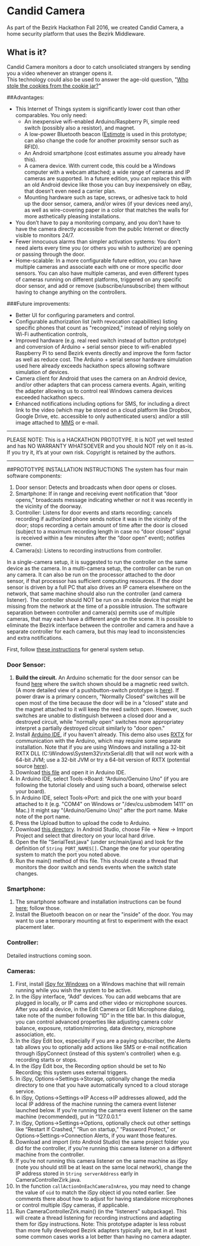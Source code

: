 # Candid Camera
As part of the Bezirk Hackathon Fall 2016, we created Candid Camera, a home security platform that uses the Bezirk Middleware.

## What is it?
Candid Camera monitors a door to catch unsoliciated strangers by sending you a video whenever an stranger opens it.  
This technology could also be used to answer the age-old question, "[Who stole the cookies from the cookie jar?](https://en.wikipedia.org/wiki/Who_Stole_the_Cookie_from_the_Cookie_Jar%3F)"

##Advantages:
 - This Internet of Things system is significantly lower cost than other comparables.  You only need:  
   - An inexpensive wifi-enabled Arduino/Raspberry Pi, simple reed switch (possibly also a resistor), and magnet.
   - A low-power Bluetooth beacon ([Estimote](http://estimote.com/#get-beacons-section) is used in this prototype; can also change the code for another proximity sensor such as RFID).
   - An Android smartphone (cost estimates assume you already have this).
   - A camera device.  With current code, this could be a Windows computer with a webcam attached; a wide range of cameras and IP cameras are supported.  In a future edition, you can replace this with an old Android device like those you can buy inexpensively on eBay, that doesn’t even need a carrier plan.  
   - Mounting hardware such as tape, screws, or adhesive tack to hold up the door sensor, camera, and/or wires (if your devices need any), as well as wire-covering paper in a color that matches the walls for more asthetically pleasing installations.   
 - You don’t have to pay a monitoring company, and you don’t have to have the camera directly accessible from the public Internet or directly visible to monitors 24/7.
 - Fewer innocuous alarms than simpler activation systems:  You don't need alerts every time you (or others you wish to authorize) are opening or passing through the door. 
 - Home-scalable: In a more configurable future edition, you can have multiple cameras and associate each with one or more specific door sensors.  You can also have multiple cameras, and even different types of cameras running on different platforms, triggered on any specific door sensor, and add or remove (subscribe/unsubscribe) them without having to change anything on the controllers. 

###Future improvements:
 - Better UI for configuring parameters and control.
 - Configurable authorization list (with revocation capabilities) listing specific phones that count as "recognized," instead of relying solely on Wi-Fi authentication controls,
 - Improved hardware (e.g. real reed switch instead of button prototype) and conversion of Arduino + serial sensor piece to wifi-enabled Raspberry Pi to send Bezirk events directly and improve the form factor as well as reduce cost.  The Arduino + serial sensor hardware simulation used here already exceeds hackathon specs allowing software simulation of devices.
 - Camera client for Android that uses the camera on an Android device, and/or other adapters that can process camera events.  Again, writing the adapter allowing us to control real Windows camera devices exceeded hackathon specs.
 - Enhanced notifications including options for SMS, for including a direct link to the video (which may be stored on a cloud platform like Dropbox, Google Drive, etc. accessible to only authenticated users) and/or a still image attached to [MMS](https://en.wikipedia.org/wiki/Multimedia_Messaging_Service) or e-mail.

------------------------
PLEASE NOTE:  This is a HACKATHON PROTOTYPE.  It is NOT yet well tested and has NO WARRANTY WHATSOEVER and you should NOT rely on it as-is.  If you try it, it’s at your own risk.
Copyright is retained by the authors.  

------------------
##PROTOTYPE INSTALLATION INSTRUCTIONS
The system has four main software components:
 1.  Door sensor: Detects and broadcasts when door opens or closes.
 2.  Smartphone: If in range and receiving event notification that “door opens,” broadcasts message indicating whether or not it was recently in the vicinity of the doorway.  
 3.  Controller: Listens for door events and starts recording; cancels recording if authorized phone sends notice it was in the vicinity of the door; stops recording a certain amount of time after the door is closed (subject to a maximum recording length in case no “door closed” signal is received within a few minutes after the “door open” event); notifies owner.
 4.  Camera(s): Listens to recording instructions from controller.


In a single-camera setup, it is suggested to run the controller on the same device as the camera.  In a multi-camera setup, the controller can be run on any camera.  It can also be run on the processor attached to the door sensor, if that processor has sufficient computing resources.  If the door sensor is driven by a full PC that also drives an IP camera elsewhere on the network, that same machine should also run the controller (and camera listener).  The controller should NOT be run on a mobile device that might be missing from the network at the time of a possible intrusion.  The software separation between controller and camera(s) permits use of multiple cameras, that may each have a different angle on the scene.  It is possible to eliminate the Bezirk interface between the controller and camera and have a separate controller for each camera, but this may lead to inconsistencies and extra notifications.

First, follow [these instructions](http://developer.bezirk.com/documentation/installation.php) for general system setup. 

### Door Sensor:
 1.  **Build the circuit.**  An Arduino schematic for the door sensor can be found [here](https://raw.githubusercontent.com/wbt/BezirkSec/master/ArduinoCode/Screen%20Shot%202016-10-29%20at%2011.18.12%20PM.png) where the switch shown should be a magnetic reed switch.  (A more detailed view of a pushbutton-switch prototype is [here](https://raw.githubusercontent.com/wbt/BezirkSec/master/ArduinoCode/Screen%20Shot%202016-10-29%20at%209.58.07%20PM.png)).  If power draw is a primary concern, "Normally Closed" switches will be open most of the time because the door will be in a "closed" state and the magnet attached to it will keep the reed switch open.  However, such switches are unable to distinguish between a closed door and a destroyed circuit, while "normally open" switches more appropriatey interpret a partially destroyed circuit similarly to "door open." 
 2.  Install [Arduino IDE](https://www.arduino.cc/en/Main/Software), if you haven't already.  This demo also uses [RXTX](http://rxtx.qbang.org/wiki/index.php/Download) for communication with the Arduino, which may require some separate installation.  Note that if you are using Windows and installing a 32-bit RXTX DLL (C:\Windows\System32\rxtxSerial.dll) that will not work with a 64-bit JVM; use a 32-bit JVM or try a 64-bit version of RXTX (potential source [here](http://jlog.org/rxtx-win.html)).
 3. Download [this file](https://github.com/wbt/BezirkSec/blob/master/ArduinoCode/SerialReadDigital/SerialReadDigital.ino) and open it in Arduino IDE.
 4. In Arduino IDE, select Tools->Board: “Arduino/Genuino Uno” (if you are following the tutorial closely and using such a board, otherwise select your board).
 5. In Arduino IDE, select Tools->Port: and pick the one with your board attached to it (e.g. "COM4" on Windows or "/dev/cu.usbmodem 1411" on Mac.)  It might say "(Arduino/Genuino Uno)" after the port name.  Make note of the port name. 
 6. Press the Upload button to upload the code to Arduino. 
 7. Download [this directory](https://github.com/wbt/BezirkSec/tree/master/DoorPublish).  In Android Studio, choose File -> New -> Import Project and select that directory on your local hard drive.
 8. Open the file "SerialTest.java" (under src/main/java) and look for the definition of `String PORT_NAMES[]`.  Change the one for your operating system to match the port you noted above. 
 9. Run the main() method of this file.  This should create a thread that monitors the door switch and sends events when the switch state changes.  
 
### Smartphone:
 1. The smartphone software and installation instructions can be found [here](https://github.com/boyP/EstimoteAdapterBezirk); follow those.
 2. Install the Bluetooth beacon on or near the "inside" of the door.  You may want to use a temporary mounting at first to experiment with the exact placement later. 

### Controller:
 Detailed instructions coming soon.

### Cameras:
 1. First, install [iSpy for Windows](http://www.ispyconnect.com/) on a Windows machine that will remain running while you wish the system to be active.  
 2. In the iSpy interface, “Add” devices. You can add webcams that are plugged in locally, or IP cams and other video or microphone sources.   After you add a device, in the Edit Camera or Edit Microphone dialog, take note of the number following “ID” in the title bar.  In this dialogue, you can control advanced properties like adjusting camera color balance, exposure, rotation/mirroring, data directory, microphone association, etc.
 3. In the iSpy Edit box, especially if you are a paying subscriber, the Alerts tab allows you to optionally add actions like SMS or e-mail notification through iSpyConnect (instead of this system's controller) when e.g. recording starts or stops.  
 4. In the iSpy Edit box, the Recording option should be set to No Recording; this system uses external triggers. 
 5. In iSpy, Options->Settings->Storage, optionally change the media directory to one that you have automatically synced to a cloud storage service.  
 6.  In iSpy, Options->Settings->IP Access->IP addresses allowed, add the local IP address of the machine running the camera event listener launched below.  If you’re running the camera event listener on the same machine (recommended), put in “127.0.0.1.” 
 7. In iSpy, Options->Settings->Options, optionally check out other settings like “Restart If Crashed,” “Run on startup,” “Password Protect,” or Options->Settings->Connection Alerts, if you want those features. 
 8. Download and import (into Android Studio) the same project folder you did for the controller, if you’re running this camera listener on a different machine from the controller. 
 9. If you’re not running this camera listener on the same machine as iSpy (note you should still be at least on the same local network), change the IP address stored in `String serverAddress` early in CameraControllerZirk.java.
 10. In the function `callActionOnEachCameraInArea`, you may need to change the value of `oid` to match the iSpy object id you noted earlier.  See comments there about how to adjust for having standalone microphones or control multiple iSpy cameras, if applicable.
 11. Run CameraControllerZirk.main() (in the “listeners” subpackage). This will create a thread listening for recording instructions and adapting them for iSpy instructions.  Note: This prototype adapter is less robust than more fully developed Bezirk adapters typically are, but in at least some common cases works a lot better than having no camera adapter. 

